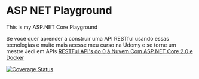 # ASP NET Playground

This is my ASP.NET Core Playground

Se você quer aprender a construir uma API RESTful usando essas tecnologias e muito mais acesse meu curso na Udemy e se torne um mestre Jedi em APIs [RESTFul API's do 0 à Nuvem Com ASP.NET Core 2.0 e Docker](https://www.udemy.com/restful-apis-do-0-a-nuvem-com-aspnet-core-e-docker/?couponCode=GITHUB)

[![Coverage Status](https://coveralls.io/repos/github/leandrocgsi/ASP_NET_Playground/badge.svg?branch=master)](https://coveralls.io/github/leandrocgsi/ASP_NET_Playground?branch=master)
